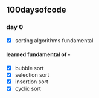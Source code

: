 ## 100daysofcode

### day 0
- [x] sorting algorithms fundamental
#### learned fundamental of -
- [x] bubble sort
- [x] selection sort
- [x] insertion sort
- [x] cyclic sort
